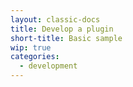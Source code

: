 ```yaml
---
layout: classic-docs
title: Develop a plugin
short-title: Basic sample
wip: true
categories:
  - development
---
```

